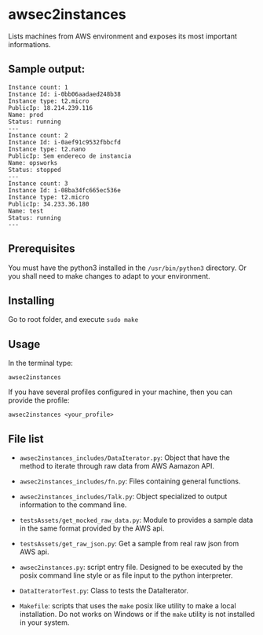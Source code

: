 # awsec2instances

Lists machines from AWS environment and exposes its most important informations.

## Sample output:

```
Instance count: 1
Instance Id: i-0bb06aadaed248b38
Instance type: t2.micro
PublicIp: 18.214.239.116
Name: prod
Status: running
---
Instance count: 2
Instance Id: i-0aef91c9532fbbcfd
Instance type: t2.nano
PublicIp: Sem endereco de instancia
Name: opsworks
Status: stopped
---
Instance count: 3
Instance Id: i-08ba34fc665ec536e
Instance type: t2.micro
PublicIp: 34.233.36.180
Name: test
Status: running
---
```

## Prerequisites

You must have the python3 installed in the `/usr/bin/python3` directory. Or you shall need to make changes to adapt to your environment.

## Installing

Go to root folder, and execute `sudo make`

## Usage

In the terminal type:
```
awsec2instances
```

If you have several profiles configured in your machine, then you can provide the profile:

```
awsec2instances <your_profile>
```

## File list

* `awsec2instances_includes/DataIterator.py`: Object that have the method to iterate through raw data from AWS Aamazon API.

* `awsec2instances_includes/fn.py`: Files containing general functions.

* `awsec2instances_includes/Talk.py`: Object specialized to output information to the command line.

* `testsAssets/get_mocked_raw_data.py`: Module to provides a sample data in the same format provided by the AWS api.

* `testsAssets/get_raw_json.py`: Get a sample from real raw json from AWS api.

* `awsec2instances.py`: script entry file. Designed to be executed by the posix command line style or as file input to the python interpreter.

* `DataIteratorTest.py`: Class to tests the DataIterator.

* `Makefile`: scripts that uses the `make` posix like utility to make a local installation. Do not works on Windows or if the `make` utility is not installed in your system.
